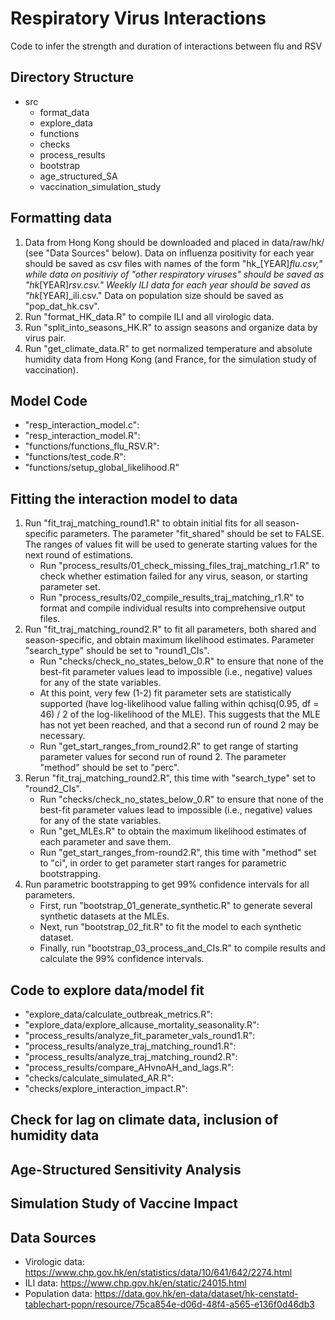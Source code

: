 # Respiratory Virus Interactions

Code to infer the strength and duration of interactions between flu and RSV

Directory Structure
-------------------
* src
    * format_data
    * explore_data
    * functions
    * checks
    * process_results
    * bootstrap
    * age_structured_SA
    * vaccination_simulation_study

Formatting data
-----------------------------

1. Data from Hong Kong should be downloaded and placed in data/raw/hk/ (see "Data Sources" below). Data on influenza positivity for each year should be saved as csv files with names of the form "hk_[YEAR]_flu.csv," while data on positiviy of "other respiratory viruses" should be saved as "hk_[YEAR]_rsv.csv." Weekly ILI data for each year should be saved as "hk_[YEAR]_ili.csv." Data on population size should be saved as "pop_dat_hk.csv".
2. Run "format_HK_data.R" to compile ILI and all virologic data.
3. Run "split_into_seasons_HK.R" to assign seasons and organize data by virus pair.
4. Run "get_climate_data.R" to get normalized temperature and absolute humidity data from Hong Kong (and France, for the simulation study of vaccination).

Model Code
----------

* "resp_interaction_model.c":
* "resp_interaction_model.R":
* "functions/functions_flu_RSV.R":
* "functions/test_code.R":
* "functions/setup_global_likelihood.R"

Fitting the interaction model to data
-------------------------------------

1. Run "fit_traj_matching_round1.R" to obtain initial fits for all season-specific parameters. The parameter "fit_shared" should be set to FALSE. The ranges of values fit will be used to generate starting values for the next round of estimations.
    * Run "process_results/01_check_missing_files_traj_matching_r1.R" to check whether estimation failed for any virus, season, or starting parameter set.
    * Run "process_results/02_compile_results_traj_matching_r1.R" to format and compile individual results into comprehensive output files.
2. Run "fit_traj_matching_round2.R" to fit all parameters, both shared and season-specific, and obtain maximum likelihood estimates. Parameter "search_type" should be set to "round1_CIs".
    * Run "checks/check_no_states_below_0.R" to ensure that none of the best-fit parameter values lead to impossible (i.e., negative) values for any of the state variables.
    * At this point, very few (1-2) fit parameter sets are statistically supported (have log-likelihood value falling within qchisq(0.95, df = 46) / 2 of the log-likelihood of the MLE). This suggests that the MLE has not yet been reached, and that a second run of round 2 may be necessary.
    * Run "get_start_ranges_from_round2.R" to get range of starting parameter values for second run of round 2. The parameter "method" should be set to "perc".
3. Rerun "fit_traj_matching_round2.R", this time with "search_type" set to "round2_CIs".
    * Run "checks/check_no_states_below_0.R" to ensure that none of the best-fit parameter values lead to impossible (i.e., negative) values for any of the state variables.
    * Run "get_MLEs.R" to obtain the maximum likelihood estimates of each parameter and save them.
    * Run "get_start_ranges_from-round2.R", this time with "method" set to "ci", in order to get parameter start ranges for parametric bootstrapping.
4. Run parametric bootstrapping to get 99% confidence intervals for all parameters.
    * First, run "bootstrap_01_generate_synthetic.R" to generate several synthetic datasets at the MLEs.
    * Next, run "bootstrap_02_fit.R" to fit the model to each synthetic dataset.
    * Finally, run "bootstrap_03_process_and_CIs.R" to compile results and calculate the 99% confidence intervals.

Code to explore data/model fit
------------------------------

* "explore_data/calculate_outbreak_metrics.R":
* "explore_data/explore_allcause_mortality_seasonality.R":
* "process_results/analyze_fit_parameter_vals_round1.R":
* "process_results/analyze_traj_matching_round1.R":
* "process_results/analyze_traj_matching_round2.R":
* "process_results/compare_AHvnoAH_and_lags.R":
* "checks/calculate_simulated_AR.R":
* "checks/explore_interaction_impact.R":

Check for lag on climate data, inclusion of humidity data
---------------------------------------------------------

Age-Structured Sensitivity Analysis
-----------------------------------

Simulation Study of Vaccine Impact
----------------------------------

Data Sources
------------

* Virologic data: https://www.chp.gov.hk/en/statistics/data/10/641/642/2274.html
* ILI data: https://www.chp.gov.hk/en/static/24015.html
* Population data: https://data.gov.hk/en-data/dataset/hk-censtatd-tablechart-popn/resource/75ca854e-d06d-48f4-a565-e136f0d46db3
